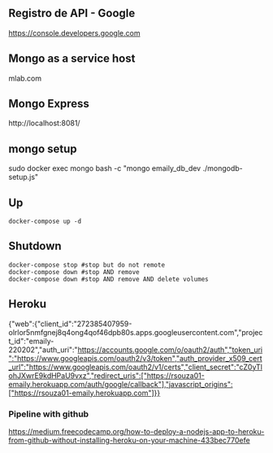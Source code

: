 



## Registro de API - Google

https://console.developers.google.com

## Mongo as a service host

mlab.com

## Mongo Express

http://localhost:8081/

## mongo setup

sudo docker exec mongo bash -c "mongo emaily_db_dev ./mongodb-setup.js"


## Up

```
docker-compose up -d
```

## Shutdown

```
docker-compose stop #stop but do not remote
docker-compose down #stop AND remove
docker-compose down #stop AND remove AND delete volumes
```


## Heroku
{"web":{"client_id":"272385407959-olrlor5nmfgnej8q4ong4qof46dpb80s.apps.googleusercontent.com","project_id":"emaily-220202","auth_uri":"https://accounts.google.com/o/oauth2/auth","token_uri":"https://www.googleapis.com/oauth2/v3/token","auth_provider_x509_cert_url":"https://www.googleapis.com/oauth2/v1/certs","client_secret":"cZ0yTlohJXwrE9kdHPaU9vxz","redirect_uris":["https://rsouza01-emaily.herokuapp.com/auth/google/callback"],"javascript_origins":["https://rsouza01-emaily.herokuapp.com"]}}

### Pipeline with github

https://medium.freecodecamp.org/how-to-deploy-a-nodejs-app-to-heroku-from-github-without-installing-heroku-on-your-machine-433bec770efe